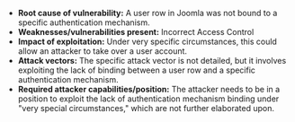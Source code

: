- **Root cause of vulnerability:** A user row in Joomla was not bound to a specific authentication mechanism.
- **Weaknesses/vulnerabilities present:** Incorrect Access Control
- **Impact of exploitation:** Under very specific circumstances, this could allow an attacker to take over a user account.
- **Attack vectors:** The specific attack vector is not detailed, but it involves exploiting the lack of binding between a user row and a specific authentication mechanism.
- **Required attacker capabilities/position:** The attacker needs to be in a position to exploit the lack of authentication mechanism binding under "very special circumstances," which are not further elaborated upon.
